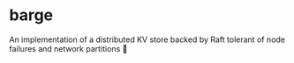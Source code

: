 # barge
An implementation of a distributed KV store backed by Raft tolerant of node failures and network partitions 🚣
